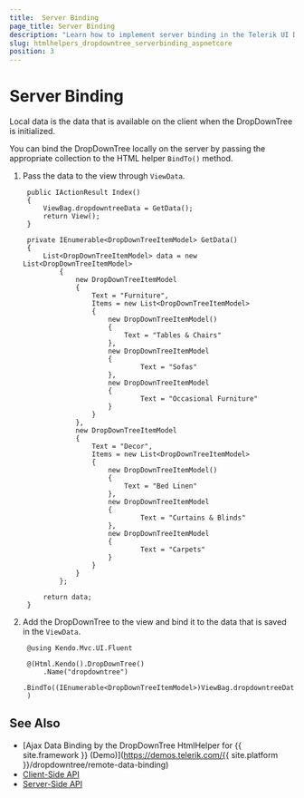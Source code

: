 ```yaml
---
title:  Server Binding
page_title: Server Binding
description: "Learn how to implement server binding in the Telerik UI DropDownTree HtmlHelper for {{ site.framework }}."
slug: htmlhelpers_dropdowntree_serverbinding_aspnetcore
position: 3
---
```


# Server Binding

Local data is the data that is available on the client when the DropDownTree is initialized.

You can bind the DropDownTree locally on the server by passing the appropriate collection to the HTML helper `BindTo()` method.

1. Pass the data to the view through `ViewData`.

        public IActionResult Index()
        {
            ViewBag.dropdowntreeData = GetData();
            return View();
        }

        private IEnumerable<DropDownTreeItemModel> GetData()
        {
            List<DropDownTreeItemModel> data = new List<DropDownTreeItemModel>
                {
                    new DropDownTreeItemModel
                    {
                        Text = "Furniture",
                        Items = new List<DropDownTreeItemModel>
                        {
                            new DropDownTreeItemModel()
                            {
                                Text = "Tables & Chairs"
                            },
                            new DropDownTreeItemModel
                            {
                                    Text = "Sofas"
                            },
                            new DropDownTreeItemModel
                            {
                                    Text = "Occasional Furniture"
                            }
                        }
                    },
                    new DropDownTreeItemModel
                    {
                        Text = "Decor",
                        Items = new List<DropDownTreeItemModel>
                        {
                            new DropDownTreeItemModel()
                            {
                                Text = "Bed Linen"
                            },
                            new DropDownTreeItemModel
                            {
                                    Text = "Curtains & Blinds"
                            },
                            new DropDownTreeItemModel
                            {
                                    Text = "Carpets"
                            }
                        }
                    }
                };

            return data;
        }

1. Add the DropDownTree to the view and bind it to the data that is saved in the `ViewData`.

        @using Kendo.Mvc.UI.Fluent

        @(Html.Kendo().DropDownTree()
            .Name("dropdowntree")
            .BindTo((IEnumerable<DropDownTreeItemModel>)ViewBag.dropdowntreeData)
        )

## See Also

* [Ajax Data Binding by the DropDownTree HtmlHelper for {{ site.framework }} (Demo)](https://demos.telerik.com/{{ site.platform }}/dropdowntree/remote-data-binding)
* [Client-Side API](https://docs.telerik.com/kendo-ui/api/javascript/ui/dropdowntree)
* [Server-Side API](/api/dropdowntree)
